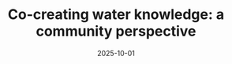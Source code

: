 ---
title: "Co-creating water knowledge: a community perspective"
collection: publications
category: manuscripts
permalink: /publication/Castelli2025
excerpt: 'This paper explores community-based approaches to co-creating water knowledge, highlighting participatory methods and the value of stakeholder engagement for sustainable water management.'
date: 2025-10-01
venue: 'Hydrological Sciences Journal'
paperurl: 'http://pedroalencar1.github.io/files/Castelli2025.pdf'
citation: 'Castelli et al., including Alencar (2025). &quot;Co-creating water knowledge: a community perspective.&quot; <i>Hydrological Sciences Journal</i>. DOI: 10.1080/02626667.2025.2571065'
---